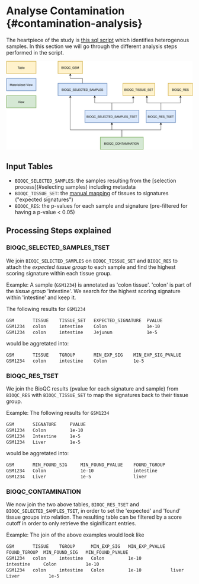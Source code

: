 # Analyse Contamination {#contamination-analysis}



The heartpiece of the study is [this sql script](https://github.com/grst/BioQC_GEO_analysis/blob/master/db/views/contamination.sql) which identifies heterogenous samples. In this section we will go through the different analysis steps performed in the script. 

![](db/design/contamination-views.svg)<!-- -->

## Input Tables
* `BIOQC_SELECTED_SAMPLES`: the samples resulting from the [selection process](#selecting samples) including metadata
* `BIOQC_TISSUE_SET`: the [manual mapping](#tissues-signatures) of tissues to signatures ("expected signatures")
* `BIOQC_RES`: the p-values for each sample and signature (pre-filtered for having a p-value < 0.05)

## Processing Steps explained
### BIOQC_SELECTED_SAMPLES_TSET
We join `BIOQC_SELECTED_SAMPLES` on `BIOQC_TISSUE_SET` and `BIOQC_RES` to attach the *expected tissue group* to each sample and find the highest scoring signature within each tissue group. 

Example: A sample (`GSM1234`) is annotated as 'colon tissue'. 'colon' is part of the *tissue group* 'intestine'. We search for the highest scoring signature within 'intestine' and keep it. 

The following results for `GSM1234`
```
GSM       TISSUE    TISSUE_SET   EXPECTED_SIGNATURE  PVALUE
GSM1234   colon     intestine    Colon               1e-10
GSM1234   colon     intestine    Jejunum             1e-5
```

would be aggretated into: 
```
GSM       TISSUE    TGROUP       MIN_EXP_SIG    MIN_EXP_SIG_PVALUE
GSM1234   colon     intestine    Colon          1e-5
```



### BIOQC_RES_TSET
We join the BioQC results (pvalue for each signature and sample) from `BIOQC_RES` with `BIOQC_TISSUE_SET` to map the signatures back to their tissue group. 

Example: The following results for `GSM1234`
```
GSM       SIGNATURE     PVALUE
GSM1234   Colon         1e-10
GSM1234   Intestine     1e-5
GSM1234   Liver         1e-5
```

would be aggretated into: 
```
GSM       MIN_FOUND_SIG     MIN_FOUND_PVALUE    FOUND_TGROUP  
GSM1234   Colon             1e-10               intestine
GSM1234   Liver             1e-5                liver
```

### BIOQC_CONTAMINATION
We now join the two above tables, `BIOQC_RES_TSET` and `BIOQC_SELECTED_SAMPLES_TSET`, in order to set the 'expected' and 'found' tissue groups into relation. The resulting table can be filtered by a score cutoff in order to only retrieve the siginificant entries. 

Example: The join of the above examples would look like
```
GSM       TISSUE    TGROUP      MIN_EXP_SIG   MIN_EXP_PVALUE  FOUND_TGROUP  MIN_FOUND_SIG   MIN_FOUND_PVALUE
GSM1234   colon     intestine   Colon         1e-10           intestine     Colon           1e-10
GSM1234   colon     intestine   Colon         1e-10           liver         Liver           1e-5
```


